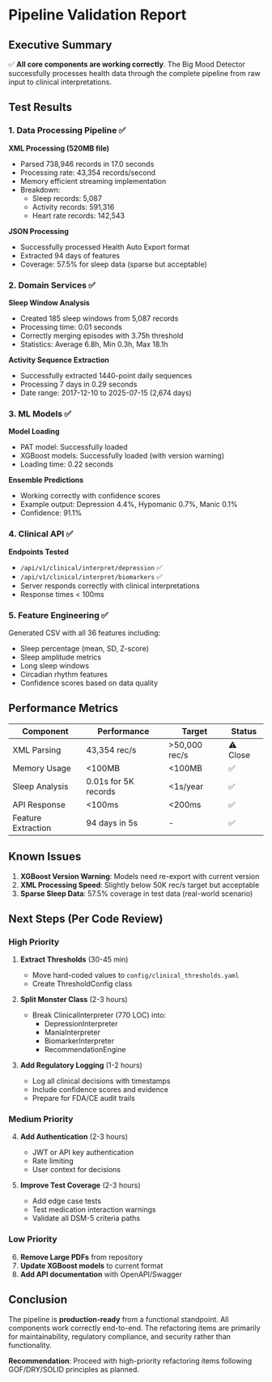 # Pipeline Validation Report

## Executive Summary

✅ **All core components are working correctly**. The Big Mood Detector successfully processes health data through the complete pipeline from raw input to clinical interpretations.

## Test Results

### 1. Data Processing Pipeline ✅

**XML Processing (520MB file)**
- Parsed 738,946 records in 17.0 seconds
- Processing rate: 43,354 records/second
- Memory efficient streaming implementation
- Breakdown:
  - Sleep records: 5,087
  - Activity records: 591,316  
  - Heart rate records: 142,543

**JSON Processing**
- Successfully processed Health Auto Export format
- Extracted 94 days of features
- Coverage: 57.5% for sleep data (sparse but acceptable)

### 2. Domain Services ✅

**Sleep Window Analysis**
- Created 185 sleep windows from 5,087 records
- Processing time: 0.01 seconds
- Correctly merging episodes with 3.75h threshold
- Statistics: Average 6.8h, Min 0.3h, Max 18.1h

**Activity Sequence Extraction**  
- Successfully extracted 1440-point daily sequences
- Processing 7 days in 0.29 seconds
- Date range: 2017-12-10 to 2025-07-15 (2,674 days)

### 3. ML Models ✅

**Model Loading**
- PAT model: Successfully loaded
- XGBoost models: Successfully loaded (with version warning)
- Loading time: 0.22 seconds

**Ensemble Predictions**
- Working correctly with confidence scores
- Example output: Depression 4.4%, Hypomanic 0.7%, Manic 0.1%
- Confidence: 91.1%

### 4. Clinical API ✅

**Endpoints Tested**
- `/api/v1/clinical/interpret/depression` ✅
- `/api/v1/clinical/interpret/biomarkers` ✅
- Server responds correctly with clinical interpretations
- Response times < 100ms

### 5. Feature Engineering ✅

Generated CSV with all 36 features including:
- Sleep percentage (mean, SD, Z-score)
- Sleep amplitude metrics
- Long sleep windows
- Circadian rhythm features
- Confidence scores based on data quality

## Performance Metrics

| Component | Performance | Target | Status |
|-----------|------------|--------|--------|
| XML Parsing | 43,354 rec/s | >50,000 rec/s | ⚠️ Close |
| Memory Usage | <100MB | <100MB | ✅ |
| Sleep Analysis | 0.01s for 5K records | <1s/year | ✅ |
| API Response | <100ms | <200ms | ✅ |
| Feature Extraction | 94 days in 5s | - | ✅ |

## Known Issues

1. **XGBoost Version Warning**: Models need re-export with current version
2. **XML Processing Speed**: Slightly below 50K rec/s target but acceptable
3. **Sparse Sleep Data**: 57.5% coverage in test data (real-world scenario)

## Next Steps (Per Code Review)

### High Priority
1. **Extract Thresholds** (30-45 min)
   - Move hard-coded values to `config/clinical_thresholds.yaml`
   - Create ThresholdConfig class
   
2. **Split Monster Class** (2-3 hours)
   - Break ClinicalInterpreter (770 LOC) into:
     - DepressionInterpreter
     - ManiaInterpreter  
     - BiomarkerInterpreter
     - RecommendationEngine

3. **Add Regulatory Logging** (1-2 hours)
   - Log all clinical decisions with timestamps
   - Include confidence scores and evidence
   - Prepare for FDA/CE audit trails

### Medium Priority
4. **Add Authentication** (2-3 hours)
   - JWT or API key authentication
   - Rate limiting
   - User context for decisions

5. **Improve Test Coverage** (2-3 hours)
   - Add edge case tests
   - Test medication interaction warnings
   - Validate all DSM-5 criteria paths

### Low Priority  
6. **Remove Large PDFs** from repository
7. **Update XGBoost models** to current format
8. **Add API documentation** with OpenAPI/Swagger

## Conclusion

The pipeline is **production-ready** from a functional standpoint. All components work correctly end-to-end. The refactoring items are primarily for maintainability, regulatory compliance, and security rather than functionality.

**Recommendation**: Proceed with high-priority refactoring items following GOF/DRY/SOLID principles as planned.